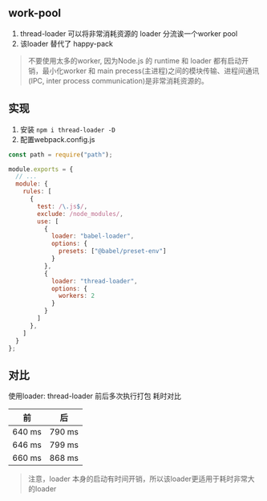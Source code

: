 ## work-pool

1. thread-loader 可以将非常消耗资源的 loader 分流诶一个worker pool
2. 该loader 替代了 happy-pack

> 不要使用太多的worker, 因为Node.js 的 runtime 和 loader 都有启动开销，最小化worker 和 main precess(主进程)之间的模块传输、进程间通讯(IPC, inter process communication)是非常消耗资源的。



## 实现

1. 安装 `npm i thread-loader -D`
2. 配置webpack.config.js

```js
const path = require("path");

module.exports = {
  // ...
  module: {
    rules: [
      {
        test: /\.js$/,
        exclude: /node_modules/,
        use: [
          {
            loader: "babel-loader",
            options: {
              presets: ["@babel/preset-env"]
            }
          },
          {
            loader: "thread-loader",
            options: {
              workers: 2
            }
          }
        ]
      },
    ]
  }
};

```

## 对比

使用loader: thread-loader 前后多次执行打包 耗时对比

| 前     | 后     |
|--------|--------|
| 640 ms | 790 ms |
| 646 ms | 799 ms |
| 660 ms | 868 ms |



> 注意，loader 本身的启动有时间开销，所以该loader更适用于耗时非常大的loader